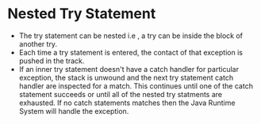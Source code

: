 # Nested Try Statement

-  The try statement can be nested i.e , a try can be inside the block of another try.
- Each time a try statement is entered, the contact of that exception is pushed in the track.
- If an inner try statement doesn't have a catch handler for particular exception, the stack is unwound and the next try statement catch handler are  inspected for a match. This continues until one of the catch statement succeeds or until all of the nested try statments are exhausted. If no catch statements matches then the Java Runtime System will handle the exception.